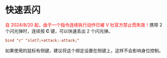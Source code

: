 # 快速丢闪

<font color="red">自 2024/8/20 起，由于一个指令连续执行动作已被 V 社官方禁止而失效！</font>携带 2 个闪光弹时，连续按 **C** 键，可以快速丢出 2 个闪光弹。

```cfg
bind "c" "slot7;+attack;-attack;"
```

如果使用的鼠标有侧键，建议将这个绑定设置在侧键上，这样不会影响身位控制。
